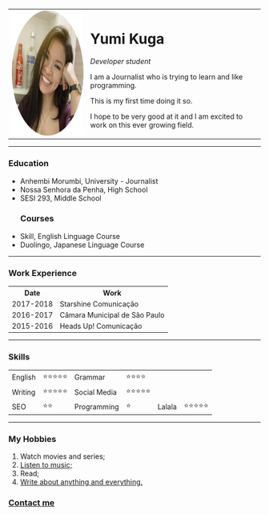 
<md lang="eng" dir="ltr">

<head>
  <meta charset="utf-8">
  <title>👩🏻‍💻Yumi's Personal Site</title>
</head>
<!-- I will be a good web developer and will love what I do-->
<body>
  <table cellspacing="20">
    <tr>
      <td><img src="yumi 2.png" alt="Yumi profile image" width="250
      "height="250"></td>
      <td><h1>Yumi Kuga</h1>
      <p><em>Developer student</em>
      <p>I am a Journalist who is trying to learn and like programming.</p>
      <p>This is my first time doing it so.</p>
      <p>I hope to be very good at it and I am excited to work on
        this ever growing field.</p></td>
    </tr>

  </table>
  <!--h1>Yumi Kuga</h1>
  <p><em>Developer student</em>
  <p>I am a Journalist who is trying to learn and like programming.
    This is my first time doing it so.
    I hope to be very good at it and I am excited to work on
    this ever growing field.</p>
   For each text that will be insert, must have a new open and close <p>-->
    <hr />
    <h3>Education</h3>
    <ul>
      <li>Anhembi Morumbi, University - Journalist</li>
      <li>Nossa Senhora da Penha, High School</li>
      <li>SESI 293, Middle School</li>
      <h3>Courses</h3>
      <li>Skill, English Linguage Course</li>
      <li>Duolingo, Japanese Linguage Course</li>
    </ul>
    <!-- <ul> Stand for Unordered List, so bullet points and for each ponit, must
    open and close-->
    <hr>
    <h3>Work Experience</h3>
    <table cellspacing="10">
      <th>Date</th>
      <th>Work</th>
      <tr>
        <td>2017-2018</td>
        <td>Starshine Comunicação</td>
      </tr>
      <tr>
        <td>2016-2017</td>
        <td>Câmara Municipal de São Paulo</td>
      </tr>
      <tr>
        <td>2015-2016</td>
        <td>Heads Up! Comunicação</td>
      </tr>
    </table>
    <hr>
    <h3>Skills</h3>
  <p>  <table cellspacing="10">
      <tr>
        <td>English</td>
        <td>⭐️⭐️⭐️⭐️⭐️</td>
        <td>Grammar</td>
        <td>⭐️⭐️⭐️⭐️</td>
      </tr>
      <tr>
        <td>Writing</td>
        <td>⭐️⭐️⭐️⭐️⭐️</td>
        <td>Social Media</td>
        <td>⭐️⭐️⭐️⭐️⭐️</td>
      </tr>
      <tr>
        <td>SEO</td>
        <td>⭐️⭐️</td>
        <td>Programming</td>
        <td>⭐️</td>
        <td>Lalala</td>
        <td>⭐️⭐️⭐️⭐️⭐️</td>
      </tr>
  </p>  </table>
  <hr>
    <h3>My Hobbies</h3>
    <ol>
      <li>Watch movies and series;</li>
      <a href="https://www.youtube.com/watch?v=9Ht5RZpzPqw"><li>Listen to music;</li></a>
      <li>Read;</li>
      <a href="http://surewehaveablog.blogspot.com/2016/08/favoritos-de-julho-yumi.html?m=1"><li>Write about anything and everything.</li></a>
    </ol>
    <!-- <ol> Stand for Ordered List, so it is numbered, and must open and close-->
    <a href="contact"><h3>Contact me</h3></a>
</body>
</md>
